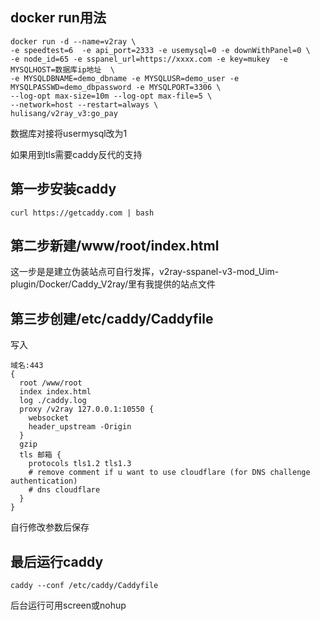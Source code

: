 ## docker run用法

```
docker run -d --name=v2ray \
-e speedtest=6  -e api_port=2333 -e usemysql=0 -e downWithPanel=0 \
-e node_id=65 -e sspanel_url=https://xxxx.com -e key=mukey  -e MYSQLHOST=数据库ip地址  \
-e MYSQLDBNAME=demo_dbname -e MYSQLUSR=demo_user -e MYSQLPASSWD=demo_dbpassword -e MYSQLPORT=3306 \
--log-opt max-size=10m --log-opt max-file=5 \
--network=host --restart=always \
hulisang/v2ray_v3:go_pay
```
数据库对接将usermysql改为1

如果用到tls需要caddy反代的支持

## 第一步安装caddy
```
curl https://getcaddy.com | bash
```
## 第二步新建/www/root/index.html

这一步是是建立伪装站点可自行发挥，v2ray-sspanel-v3-mod_Uim-plugin/Docker/Caddy_V2ray/里有我提供的站点文件

## 第三步创建/etc/caddy/Caddyfile
写入
```
域名:443
{
  root /www/root
  index index.html
  log ./caddy.log
  proxy /v2ray 127.0.0.1:10550 {
    websocket
    header_upstream -Origin
  }
  gzip
  tls 邮箱 {
    protocols tls1.2 tls1.3
    # remove comment if u want to use cloudflare (for DNS challenge authentication)
    # dns cloudflare
  }
}
```
自行修改参数后保存

## 最后运行caddy
```
caddy --conf /etc/caddy/Caddyfile
```
后台运行可用screen或nohup
